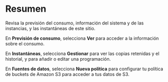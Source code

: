 Resumen
=======

Revisa la previsión del consumo, información del sistema y de las instancias, y las instantáneas de este sitio.

En **Previsión de consumo**, selecciona **Ver** para acceder a la información sobre el consumo.

En **Instantáneas**, selecciona **Gestionar** para ver las copias retenidas y el historial, y para añadir o editar una programación.

En **Fuentes de datos**, selecciona **Nueva política** para configurar tu política de buckets de Amazon S3 para acceder a tus datos de S3.
